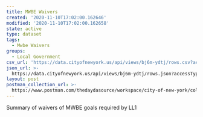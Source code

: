```yaml
---
title: MWBE Waivers
created: '2020-11-10T17:02:00.162646'
modified: '2020-11-10T17:02:00.162658'
state: active
type: dataset
tags:
  - Mwbe Waivers
groups:
  - Local Government
csv_url: 'https://data.cityofnewyork.us/api/views/bj6m-ydtj/rows.csv?accessType=DOWNLOAD'
json_url: >-
  https://data.cityofnewyork.us/api/views/bj6m-ydtj/rows.json?accessType=DOWNLOAD
layout: post
postman_collection_url: >-
  https://www.postman.com/thedaydasource/workspace/city-of-new-york/collection/15909983-deef04f2-2d80-4464-90bf-588da84004a8
---
```

Summary of waivers of MWBE goals required by LL1
